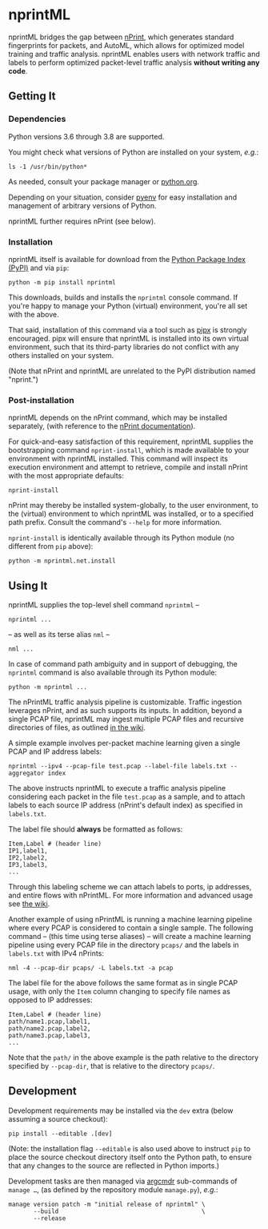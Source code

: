 # nprintML

nprintML bridges the gap between [nPrint](https://nprint.github.io/nprint/), which generates standard fingerprints for packets, and AutoML, which allows for optimized model training and traffic analysis. nprintML enables users with network traffic and labels to perform optimized packet-level traffic analysis **without writing any code**.


## Getting It

### Dependencies

Python versions 3.6 through 3.8 are supported.

You might check what versions of Python are installed on your system, _e.g._:

    ls -1 /usr/bin/python*

As needed, consult your package manager or [python.org](https://python.org/).

Depending on your situation, consider [pyenv](https://github.com/pyenv/pyenv) for easy installation and management of arbitrary versions of Python.

nprintML further requires nPrint (see below).

### Installation

nprintML itself is available for download from the [Python Package Index (PyPI)](https://pypi.org/project/nprintml/) and via `pip`:

    python -m pip install nprintml

This downloads, builds and installs the `nprintml` console command. If you're happy to manage your Python (virtual) environment, you're all set with the above.

That said, installation of this command via a tool such as [pipx](https://pipxproject.github.io/pipx/) is strongly encouraged. pipx will ensure that nprintML is installed into its own virtual environment, such that its third-party libraries do not conflict with any others installed on your system.

(Note that nPrint and nprintML are unrelated to the PyPI distribution named "nprint.")

### Post-installation

nprintML depends on the nPrint command, which may be installed separately, (with reference to the [nPrint documentation](https://github.com/nprint/nprint/wiki/2.-Installation)).

For quick-and-easy satisfaction of this requirement, nprintML supplies the bootstrapping command `nprint-install`, which is made available to your environment with nprintML installed. This command will inspect its execution environment and attempt to retrieve, compile and install nPrint with the most appropriate defaults:

    nprint-install

nPrint may thereby be installed system-globally, to the user environment, to the (virtual) environment to which nprintML was installed, or to a specified path prefix. Consult the command's `--help` for more information.

`nprint-install` is identically available through its Python module (no different from `pip` above):

    python -m nprintml.net.install


## Using It

nprintML supplies the top-level shell command `nprintml` &ndash;

    nprintml ...

&ndash; as well as its terse alias `nml` &ndash;

    nml ...

In case of command path ambiguity and in support of debugging, the `nprintml` command is also available through its Python module:

    python -m nprintml ...

The nPrintML traffic analysis pipeline is customizable. Traffic ingestion leverages nPrint, and as such supports its inputs. In addition, beyond a single PCAP file, nprintML may ingest multiple PCAP files and recursive directories of files, as outlined [in the wiki](https://github.com/nprint/nprintML/wiki/nPrintML).

A simple example involves per-packet machine learning given a single PCAP and IP address labels:

    nprintml --ipv4 --pcap-file test.pcap --label-file labels.txt --aggregator index

The above instructs nprintML to execute a traffic analysis pipeline considering each packet in the file `test.pcap` as a sample, and to attach labels to each source IP address (nPrint's default index) as specified in `labels.txt`.

The label file should **always** be formatted as follows:

    Item,Label # (header line)
    IP1,label1,
    IP2,label2,
    IP3,label3,
    ...

Through this labeling scheme we can attach labels to ports, ip addresses, and entire flows with nPrintML. For more information and advanced usage see [the wiki](https://github.com/nprint/nprintML/wiki/nPrintML).

Another example of using nPrintML is running a machine learning pipeline where every PCAP is considered to contain a single sample. The following command &ndash; (this time using terse aliases) &ndash; will create a machine learning pipeline using every PCAP file in the directory `pcaps/` and the labels in `labels.txt` with IPv4 nPrints:

    nml -4 --pcap-dir pcaps/ -L labels.txt -a pcap

The label file for the above follows the same format as in single PCAP usage, with only the `Item` column changing to specify file names as opposed to IP addresses:

    Item,Label # (header line)
    path/name1.pcap,label1,
    path/name2.pcap,label2,
    path/name3.pcap,label3,
    ...

Note that the `path/` in the above example is the path relative to the directory specified by `--pcap-dir`, that is relative to the directory `pcaps/`.


## Development

Development requirements may be installed via the `dev` extra (below assuming a source checkout):

    pip install --editable .[dev]

(Note: the installation flag `--editable` is also used above to instruct `pip` to place the source checkout directory itself onto the Python path, to ensure that any changes to the source are reflected in Python imports.)

Development tasks are then managed via [argcmdr](https://github.com/dssg/argcmdr) sub-commands of `manage …`, (as defined by the repository module `manage.py`), _e.g._:

    manage version patch -m "initial release of nprintml" \
           --build                                        \
           --release
